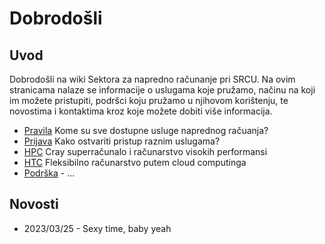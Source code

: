 # Dobrodošli

## Uvod

  Dobrodošli na wiki Sektora za napredno računanje pri SRCU. Na ovim stranicama
  nalaze se informacije o uslugama koje pružamo, načinu na koji im možete
  pristupiti, podršci koju pružamo u njihovom korištenju, te novostima i
  kontaktima kroz koje možete dobiti više informacija.

  - [Pravila](pravila.md) Kome su sve dostupne usluge naprednog račuanja?
  - [Prijava](prijava.md) Kako ostvariti pristup raznim uslugama?
  - [HPC](hpc-uvod.md) Cray superračunalo i računarstvo visokih performansi
  - [HTC](htc-uvod.md) Fleksibilno računarstvo putem cloud computinga
  - [Podrška](podrska.md) - ...


## Novosti

  - 2023/03/25 - Sexy time, baby yeah 
